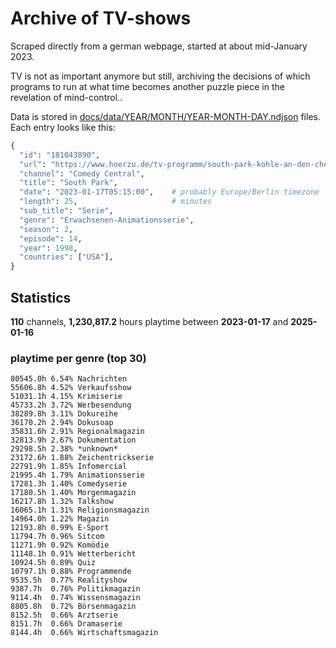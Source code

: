 # Archive of TV-shows

Scraped directly from a german webpage, started at about mid-January 2023.

TV is not as important anymore but still, archiving the decisions of which programs to run at what time
becomes another puzzle piece in the revelation of mind-control.. 

Data is stored in [docs/data/YEAR/MONTH/YEAR-MONTH-DAY.ndjson](docs/data/) files. 
Each entry looks like this:

```python
{
  "id": "181043890", 
  "url": "https://www.hoerzu.de/tv-programm/south-park-kohle-an-den-chefkoch/bid_181043890/", 
  "channel": "Comedy Central", 
  "title": "South Park", 
  "date": "2023-01-17T05:15:00",    # probably Europe/Berlin timezone 
  "length": 25,                     # minutes 
  "sub_title": "Serie", 
  "genre": "Erwachsenen-Animationsserie", 
  "season": 2, 
  "episode": 14, 
  "year": 1998, 
  "countries": ["USA"],
}
```

## Statistics

**110** channels, **1,230,817.2** hours playtime between **2023-01-17** and **2025-01-16**


### playtime per genre (top 30)

    80545.0h 6.54% Nachrichten
    55606.8h 4.52% Verkaufsshow
    51031.1h 4.15% Krimiserie
    45733.2h 3.72% Werbesendung
    38289.8h 3.11% Dokureihe
    36170.2h 2.94% Dokusoap
    35831.6h 2.91% Regionalmagazin
    32813.9h 2.67% Dokumentation
    29298.5h 2.38% *unknown*
    23172.6h 1.88% Zeichentrickserie
    22791.9h 1.85% Infomercial
    21995.4h 1.79% Animationsserie
    17281.3h 1.40% Comedyserie
    17180.5h 1.40% Morgenmagazin
    16217.8h 1.32% Talkshow
    16065.1h 1.31% Religionsmagazin
    14964.0h 1.22% Magazin
    12193.8h 0.99% E-Sport
    11794.7h 0.96% Sitcom
    11271.9h 0.92% Komödie
    11148.1h 0.91% Wetterbericht
    10924.5h 0.89% Quiz
    10797.1h 0.88% Programmende
    9535.5h  0.77% Realityshow
    9387.7h  0.76% Politikmagazin
    9114.4h  0.74% Wissensmagazin
    8805.8h  0.72% Börsenmagazin
    8152.5h  0.66% Arztserie
    8151.7h  0.66% Dramaserie
    8144.4h  0.66% Wirtschaftsmagazin
